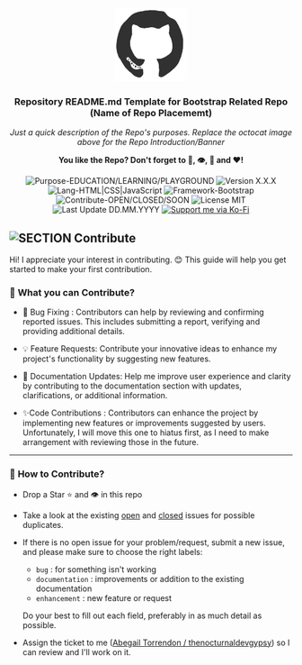 <p align="center"><img src="/md_assets/octocat.gif" alt="Logo" width="130" height="130"></p>
<h3 align="center">Repository README.md Template for Bootstrap Related Repo (Name of Repo Placememt)</h3>
<p align="center"><em>Just a quick description of the Repo's purposes. Replace the octocat image above for the Repo Introduction/Banner</em></p>
<p align="center"><strong>You like the Repo? Don't forget to 🌟, 👁️, 🔱 and ❤️!</strong></p>
<p align="center">
   <img src="https://img.shields.io/badge/Purpose-EDUCATION/LEARNING/PLAYGROUND-%2300416a?logoColor=white&labelColor=%2300416a&color=%2324292e&textColor=white" alt="Purpose-EDUCATION/LEARNING/PLAYGROUND">
   <img src="https://img.shields.io/badge/Version-X.X.X-%2300416a?logoColor=white&labelColor=%2300416a&color=%2324292e&textColor=white" alt="Version X.X.X">
   <img src="https://img.shields.io/badge/Lang-HTML|CSS|JavaScript-%2300416a?logoColor=white&labelColor=%2300416a&color=%2324292e&textColor=white" alt="Lang-HTML|CSS|JavaScript">
   <img src="https://img.shields.io/badge/Framework-Bootstrap-%2300416a?logoColor=white&labelColor=%2300416a&color=%2324292e&textColor=white" alt="Framework-Bootstrap">
   <img src="https://img.shields.io/badge/Contribute-OPEN/CLOSED/SOON-%2300416a?logoColor=white&labelColor=%2300416a&color=%2324292e&textColor=white" alt="Contribute-OPEN/CLOSED/SOON">
   <img src="https://img.shields.io/badge/License-MIT-%2300416a?logoColor=white&labelColor=%2300416a&color=%2324292e&textColor=white" alt="License MIT">
   <img src="https://img.shields.io/badge/Last%20Update-DD.MM.YYYY-%2300416a?logoColor=white&labelColor=%2300416a&color=%2324292e&textColor=white" alt="Last Update DD.MM.YYYY">
   <a href="https://ko-fi.com/thenocturnaldevgypsy">
      <img src="https://img.shields.io/badge/Support%20me%20via%20Ko--Fi-%2300416a?logo=ko-fi&logoColor=white&color=%2300416a&textColor=white" alt="Support me via Ko-Fi">
   </a>
</p>

## ![SECTION Contribute](https://img.shields.io/badge/🤝-Contribute-%2300416a?logoColor=white&labelColor=%2300416a&color=%2324292e&textColor=white)

Hi! I appreciate your interest in contributing. 😊 This guide will help you get started to make your first contribution.

### 🤔 **What you can Contribute?**

- 🐞 Bug Fixing : Contributors can help by reviewing and confirming reported issues. This includes submitting a report, verifying and providing additional details.

- 💡 Feature Requests: Contribute your innovative ideas to enhance my project's functionality by suggesting new features.

- 📝 Documentation Updates: Help me improve user experience and clarity by contributing to the documentation section with updates, clarifications, or additional information.

- ✨Code Contributions : Contributors can enhance the project by implementing new features or improvements suggested by users. Unfortunately, I will move this one to hiatus first, as I need to make arrangement with reviewing those in the future.

---
### 🤔 **How to Contribute?**

- Drop a Star ⭐ and 👁️ in this repo
- Take a look at the existing [open](https://github.com/repo-name/issues?q=is%3Aopen+is%3Aissue) and [closed](https://github.com/repo-name/issues?q=is%3Aissue+is%3Aclosed) issues for possible duplicates.
- If there is no open issue for your problem/request, submit a new issue, and please make sure to choose the right labels:
   - `bug` : for something isn't working
   - `documentation` : improvements or addition to the existing documentation
   - `enhancement` : new feature or request
   
   Do your best to fill out each field, preferably in as much detail as possible.
- Assign the ticket to me ([Abegail Torrendon / thenocturnaldevgypsy](https://github.com/thenocturnaldevgypsy)) so I can review and I'll work on it.